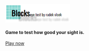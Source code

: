 ![Blocks](/img/logo.png)
#### Game to test how good your sight is.

[Play now](http://radek.tech/old/apps/blocks/index.html)
